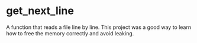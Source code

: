 # get_next_line
A function that reads a file line by line. This project was a good way to learn how to free the memory correctly and avoid leaking.
